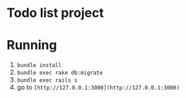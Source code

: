 # Todo list project

# Running

1.  `bundle install`
2.  `bundle exec rake db:migrate`
3.  `bundle exec rails s`
4.  go to `[http://127.0.0.1:3000](http://127.0.0.1:3000)`
